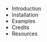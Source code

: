 <link rel="stylesheet" href="menu.styl" />

* Introduction
* Installation
* Examples
* Credits
* Resources